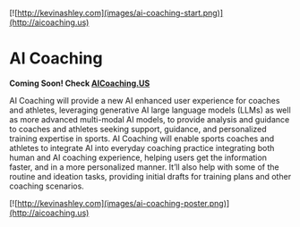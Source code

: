 [![http://kevinashley.com](images/ai-coaching-start.png)](http://aicoaching.us)

# AI Coaching

**Coming Soon! Check [AICoaching.US](http://aicoaching.us)**

AI Coaching will provide a new AI enhanced user experience for coaches and athletes, leveraging generative AI large language models (LLMs) as well as more advanced multi-modal AI models, to provide analysis and guidance to coaches and athletes seeking support, guidance, and personalized training expertise in sports. AI Coaching will enable sports coaches and athletes to integrate AI into everyday coaching practice integrating both human and AI coaching experience, helping users get the information faster, and in a more personalized manner. It’ll also help with some of the routine and ideation tasks, providing initial drafts for training plans and other coaching scenarios.

[![http://kevinashley.com](images/ai-coaching-poster.png)](http://aicoaching.us)